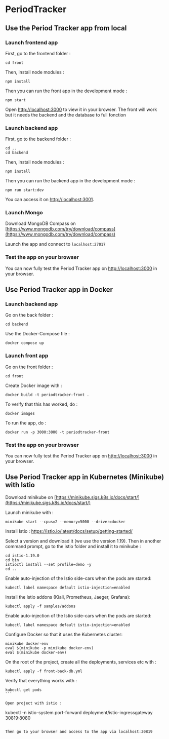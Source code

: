 # PeriodTracker

## Use the Period Tracker app from local
### Launch frontend app

First, go to the frontend folder : 
```
cd front
```

Then, install node modules :
```
npm install
```

Then you can run the front app in the development mode :
```
npm start
```
Open [http://localhost:3000](http://localhost:3000) to view it in your browser. The front will work but it needs the backend and the database to full fonction


### Launch backend app

First, go to the backend folder : 
```
cd ..
cd backend
```

Then, install node modules :
```
npm install
```

Then you can run the backend app in the development mode :
```
npm run start:dev
```

You can access it on [http://localhost:3001](http://localhost:3001).

### Launch Mongo

Download MongoDB Compass on [https://www.mongodb.com/try/download/compass](https://www.mongodb.com/try/download/compass)

Launch the app and connect to `localhost:27017`

### Test the app on your browser

You can now fully test the Period Tracker app on [http://localhost:3000](http://localhost:3000) in your browser.

## Use Period Tracker app in Docker

### Launch backend app
Go on the back folder : 
```
cd backend
```
Use the Docker-Compose file :
```
docker compose up
```

### Launch front app
Go on the front folder : 
```
cd front
```
Create Docker image with :
```
docker build -t periodtracker-front .
```

To verify that this has worked, do : 
```
docker images
```

To run the app, do : 
```
docker run -p 3000:3000 -t periodtracker-front
```

### Test the app on your browser

You can now fully test the Period Tracker app on [http://localhost:3000](http://localhost:3000) in your browser.

## Use Period Tracker app in Kubernetes (Minikube) with Istio

Download minikube on [https://minikube.sigs.k8s.io/docs/start/](https://minikube.sigs.k8s.io/docs/start/)

Launch minikube with :
```
minikube start --cpus=2 --memory=5000 --driver=docker
```

Install Istio : 
https://istio.io/latest/docs/setup/getting-started/

Select a version and download it (we use the version 1.19).
Then in another command prompt, go to the istio folder and install it to minikube :
```
cd istio-1.19.0
cd bin    
istioctl install --set profile=demo -y
cd ..   
```
Enable auto-injection of the Istio side-cars when the pods are started:
```
kubectl label namespace default istio-injection=enabled
```
Install the Istio addons (Kiali, Prometheus, Jaeger, Grafana):
```
kubectl apply -f samples/addons
```

Enable auto-injection of the Istio side-cars when the pods are started:
```
kubectl label namespace default istio-injection=enabled
```

Configure Docker so that it uses the Kubernetes cluster:
```
minikube docker-env
eval $(minikube -p minikube docker-env)
eval $(minikube docker-env)  
```

On the root of the project, create all the deployments, services etc with :
```
kubectl apply -f front-back-db.yml
```

Verify that everything works with : 
````
kubectl get pods
```

Open project with istio : 
`````
kubectl -n istio-system port-forward deployment/istio-ingressgateway 30819:8080
```

Then go to your browser and access to the app via localhost:30819